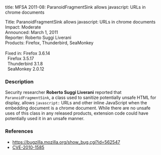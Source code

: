 title: MFSA 2011-08: ParanoidFragmentSink allows javascript: URLs in chrome documents

<p>
<span class="label">Title:</span>      ParanoidFragmentSink allows javascript: URLs in chrome documents<br/>
<span class="label">Impact:</span>     Moderate<br/>
<span class="label">Announced:</span>  March 1, 2011<br/>
<span class="label">Reporter:</span>   Roberto Suggi Liverani<br/>
<span class="label">Products:</span>   Firefox, Thunderbird, SeaMonkey<br/>
<br/>
<span class="label">Fixed in:</span>   Firefox 3.6.14<br/>
<span class="label">&#160;</span>      Firefox 3.5.17<br/>
<span class="label">&#160;</span>      Thunderbird 3.1.8<br/>
<span class="label">&#160;</span>      SeaMonkey 2.0.12<br/>
</p>


<h3>Description</h3>

<p>Security researcher <strong>Roberto Suggi Liverani</strong>
reported that <code>ParanoidFragmentSink</code>, a class used to
sanitize potentially unsafe HTML for display,
allows <code>javascript:</code> URLs and other inline JavaScript when
the embedding document is a chrome document.  While there are no
unsafe uses of this class in any released products, extension code
could have potentially used it in an unsafe manner.</p>

<h3>References</h3>

<ul>
  <li><a href="https://bugzilla.mozilla.org/show_bug.cgi?id=562547">https://bugzilla.mozilla.org/show_bug.cgi?id=562547</a></li>
  <li><a class="ex-ref" href="http://cve.mitre.org/cgi-bin/cvename.cgi?name=CVE-2010-1585">CVE-2010-1585</a></li>
</ul>





